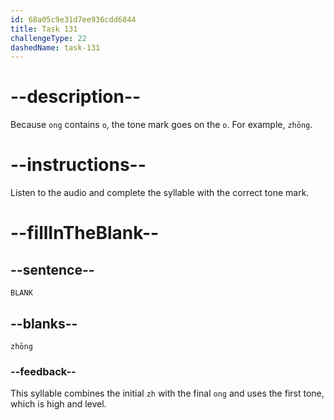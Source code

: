 ```yaml
---
id: 68a05c9e31d7ee936cdd6844
title: Task 131
challengeType: 22
dashedName: task-131
---
```


<!-- (Audio) A: zhōng -->

# --description--

Because `ong` contains `o`, the tone mark goes on the `o`. For example, `zhōng`.

# --instructions--

Listen to the audio and complete the syllable with the correct tone mark.

# --fillInTheBlank--

## --sentence--

`BLANK`

## --blanks--

`zhōng`

### --feedback--

This syllable combines the initial `zh` with the final `ong` and uses the first tone, which is high and level.
